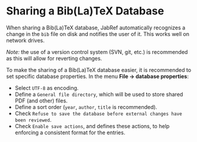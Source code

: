 # Sharing a Bib\(La\)TeX Database



When sharing a Bib\(La\)TeX database, JabRef automatically recognizes a change in the `bib` file on disk and notifies the user of it. This works well on network drives.

_Note:_ the use of a version control system \(SVN, git, etc.\) is recommended as this will allow for reverting changes.

To make the sharing of a Bib\(La\)TeX database easier, it is recommended to set specific database properties. In the menu **File -&gt; database properties**:

* Select `UTF-8` as encoding.
* Define a `General file directory`, which will be used to store shared PDF \(and other\) files.
* Define a sort order \(`year`, `author`, `title` is recommended\).
* Check `Refuse to save the database before external changes have been reviewed`.
* Check `Enable save actions`, and defines these actions, to help enforcing a consistent format for the entries.

